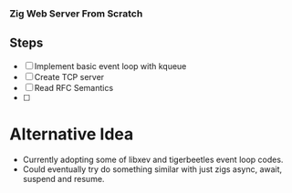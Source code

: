 ### Zig Web Server From Scratch

## Steps

- [ ] Implement basic event loop with kqueue
- [ ] Create TCP server
- [ ] Read RFC Semantics
- [ ]

# Alternative Idea

- Currently adopting some of libxev and tigerbeetles event loop codes.
- Could eventually try do something similar with just zigs async, await, suspend and resume.
